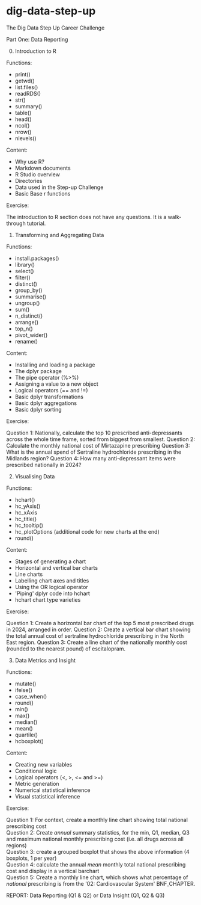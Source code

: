 # dig-data-step-up
The Dig Data Step Up Career Challenge

Part One: Data Reporting


0. Introduction to R

Functions:

- print()
- getwd()
- list.files()
- readRDS()
- str()
- summary()
- table()
- head()
- ncol()
- nrow()
- nlevels()

Content:

- Why use R?
- Markdown documents
- R Studio overview
- Directories
- Data used in the Step-up Challenge
- Basic Base r functions

Exercise:

The introduction to R section does not have any questions. It is a walk-through tutorial.



1. Transforming and Aggregating Data

Functions:

- install.packages()
- library()
- select()
- filter()
- distinct()
- group_by()
- summarise()
- ungroup()
- sum()
- n_distinct()
- arrange()
- top_n()
- pivot_wider()
- rename()

Content:

- Installing and loading a package
- The dplyr package
- The pipe operator (%>%)
- Assigning a value to a new object
- Logical operators (== and !=)
- Basic dplyr transformations
- Basic dplyr aggregations
- Basic dplyr sorting

Exercise:  

Question 1: Nationally, calculate the top 10 prescribed anti-depressants across the whole time frame, sorted from biggest from smallest.
Question 2: Calculate the monthly national cost of Mirtazapine prescribing 
Question 3: What is the annual spend of Sertraline hydrochloride prescribing in the Midlands region?
Question 4: How many anti-depressant items were prescribed nationally in 2024?


2. Visualising Data  

Functions:  

- hchart()
- hc_yAxis()
- hc_xAxis
- hc_title()
- hc_tooltip()
- hc_plotOptions (additional code for new charts at the end)
- round()

Content:  

- Stages of generating a chart
- Horizontal and vertical bar charts
- Line charts
- Labelling chart axes and titles
- Using the OR logical operator  
- 'Piping' dplyr code into hchart
- hchart chart type varieties

Exercise:  

Question 1: Create a horizontal bar chart of the top 5 most prescribed drugs in 2024, arranged in order.
Question 2: Create a vertical bar chart showing the total annual cost of sertraline hydrochloride prescribing in the North East region.
Question 3: Create a line chart of the nationally monthly cost (rounded to the nearest pound) of escitalopram.


3. Data Metrics and Insight

Functions:

- mutate()
- ifelse()
- case_when()
- round()
- min()
- max()
- median()
- mean()
- quartile()
- hcboxplot()

Content:

- Creating new variables
- Conditional logic
- Logical operators (<, >, <= and >=)
- Metric generation
- Numerical statistical inference
- Visual statistical inference

Exercise:  

Question 1: For context, create a monthly line chart showing total national prescribing cost  
Question 2: Create *annual* summary statistics, for the min, Q1, median, Q3 and maximum national monthly prescribing cost (i.e. all drugs across all regions)  
Question 3: create a grouped boxplot that shows the above information (4 boxplots, 1 per year)  
Question 4: calculate the annual *mean* monthly total national prescribing cost and display in a vertical barchart  
Question 5: Create a monthly line chart, which shows what percentage of *national* prescribing is from the '02: Cardiovascular System' BNF_CHAPTER.  


REPORT: Data Reporting (Q1 & Q2) or Data Insight (Q1, Q2 & Q3)









